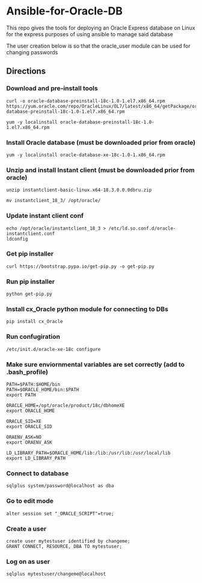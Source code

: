 # Ansible-for-Oracle-DB
This repo gives the tools for deploying an Oracle Express database on Linux for the express purposes of using ansible to manage said database

The user creation below is so that the oracle_user module can be used for changing passwords



## Directions
### Download and pre-install tools
    curl -o oracle-database-preinstall-18c-1.0-1.el7.x86_64.rpm https://yum.oracle.com/repo/OracleLinux/OL7/latest/x86_64/getPackage/oracle-database-preinstall-18c-1.0-1.el7.x86_64.rpm

    yum -y localinstall oracle-database-preinstall-18c-1.0-1.el7.x86_64.rpm

### Install Oracle database (must be downloaded prior from oracle)
    yum -y localinstall oracle-database-xe-18c-1.0-1.x86_64.rpm

### Unzip and install Instant client (must be downloaded prior from oracle)
    unzip instantclient-basic-linux.x64-18.3.0.0.0dbru.zip
    
    mv instantclient_18_3/ /opt/oracle/

### Update instant client conf
    echo /opt/oracle/instantclient_18_3 > /etc/ld.so.conf.d/oracle-instantclient.conf
    ldconfig

### Get pip installer
    curl https://bootstrap.pypa.io/get-pip.py -o get-pip.py

### Run pip installer
    python get-pip.py

### Install cx_Oracle python module for connecting to DBs
    pip install cx_Oracle

### Run confugiration
    /etc/init.d/oracle-xe-18c configure

### Make sure enviornmental variables are set correctly (add to .bash_profile)

    PATH=$PATH:$HOME/bin
    PATH=$ORACLE_HOME/bin:$PATH
    export PATH

    ORACLE_HOME=/opt/oracle/product/18c/dbhomeXE
    export ORACLE_HOME

    ORACLE_SID=XE
    export ORACLE_SID

    ORAENV_ASK=NO
    export ORAENV_ASK

    LD_LIBRARY_PATH=$ORACLE_HOME/lib:/lib:/usr/lib:/usr/local/lib
    export LD_LIBRARY_PATH

### Connect to database
    sqlplus system/password@localhost as dba

### Go to edit mode
    alter session set "_ORACLE_SCRIPT"=true;

### Create a user
    create user mytestuser identified by changeme;
    GRANT CONNECT, RESOURCE, DBA TO mytestuser;

### Log on as user
    sqlplus mytestuser/changeme@localhost

